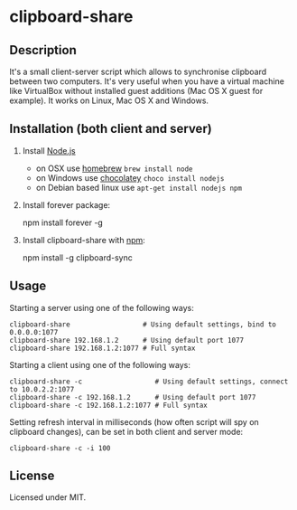 # clipboard-share
 
## Description

It's a small client-server script which allows to synchronise clipboard
  between two computers. It's very useful when you have a virtual machine
  like VirtualBox without installed guest additions (Mac OS X guest for example).
  It works on Linux, Mac OS X and Windows.

## Installation (both client and server)

1. Install [Node.js](http://nodejs.org)

    * on OSX use [homebrew](http://brew.sh) `brew install node`
    * on Windows use [chocolatey](https://chocolatey.org/) `choco install nodejs`
    * on Debian based linux use `apt-get install nodejs npm`
    
2. Install forever package:

    npm install forever -g

3. Install clipboard-share with [npm](https://npmjs.org/package/clipboard-share):

    npm install -g clipboard-sync

## Usage

Starting a server using one of the following ways:

    clipboard-share                  # Using default settings, bind to 0.0.0.0:1077
    clipboard-share 192.168.1.2      # Using default port 1077
    clipboard-share 192.168.1.2:1077 # Full syntax


Starting a client using one of the following ways:

    clipboard-share -c                  # Using default settings, connect to 10.0.2.2:1077
    clipboard-share -c 192.168.1.2      # Using default port 1077
    clipboard-share -c 192.168.1.2:1077 # Full syntax
    
Setting refresh interval in milliseconds (how often script will spy on
clipboard changes), can be set in both client and server mode:

    clipboard-share -c -i 100

## License

Licensed under MIT.
